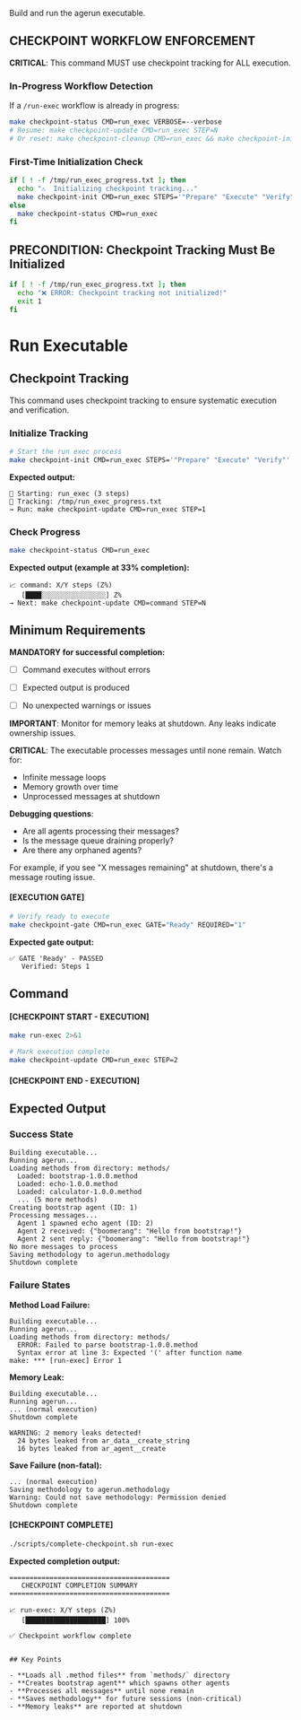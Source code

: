 Build and run the agerun executable.

## CHECKPOINT WORKFLOW ENFORCEMENT

**CRITICAL**: This command MUST use checkpoint tracking for ALL execution.

### In-Progress Workflow Detection

If a `/run-exec` workflow is already in progress:

```bash
make checkpoint-status CMD=run_exec VERBOSE=--verbose
# Resume: make checkpoint-update CMD=run_exec STEP=N
# Or reset: make checkpoint-cleanup CMD=run_exec && make checkpoint-init CMD=run_exec STEPS='"Prepare" "Execute" "Verify"'
```

### First-Time Initialization Check

```bash
if [ ! -f /tmp/run_exec_progress.txt ]; then
  echo "⚠️  Initializing checkpoint tracking..."
  make checkpoint-init CMD=run_exec STEPS='"Prepare" "Execute" "Verify"'
else
  make checkpoint-status CMD=run_exec
fi
```

## PRECONDITION: Checkpoint Tracking Must Be Initialized

```bash
if [ ! -f /tmp/run_exec_progress.txt ]; then
  echo "❌ ERROR: Checkpoint tracking not initialized!"
  exit 1
fi
```

# Run Executable
## Checkpoint Tracking

This command uses checkpoint tracking to ensure systematic execution and verification.

### Initialize Tracking
```bash
# Start the run exec process
make checkpoint-init CMD=run_exec STEPS='"Prepare" "Execute" "Verify"'
```

**Expected output:**
```
📍 Starting: run_exec (3 steps)
📁 Tracking: /tmp/run_exec_progress.txt
→ Run: make checkpoint-update CMD=run_exec STEP=1
```

### Check Progress
```bash
make checkpoint-status CMD=run_exec
```

**Expected output (example at 33% completion):**
```
📈 command: X/Y steps (Z%)
   [████░░░░░░░░░░░░░░░░] Z%
→ Next: make checkpoint-update CMD=command STEP=N
```

## Minimum Requirements

**MANDATORY for successful completion:**
- [ ] Command executes without errors
- [ ] Expected output is produced
- [ ] No unexpected warnings or issues




**IMPORTANT**: Monitor for memory leaks at shutdown. Any leaks indicate ownership issues.

**CRITICAL**: The executable processes messages until none remain. Watch for:
- Infinite message loops
- Memory growth over time
- Unprocessed messages at shutdown

**Debugging questions**:
- Are all agents processing their messages?
- Is the message queue draining properly?
- Are there any orphaned agents?

For example, if you see "X messages remaining" at shutdown, there's a message routing issue.

#### [EXECUTION GATE]
```bash
# Verify ready to execute
make checkpoint-gate CMD=run_exec GATE="Ready" REQUIRED="1"
```

**Expected gate output:**
```
✅ GATE 'Ready' - PASSED
   Verified: Steps 1
```

## Command

#### [CHECKPOINT START - EXECUTION]

```bash
make run-exec 2>&1

# Mark execution complete
make checkpoint-update CMD=run_exec STEP=2
```


#### [CHECKPOINT END - EXECUTION]
## Expected Output

### Success State
```
Building executable...
Running agerun...
Loading methods from directory: methods/
  Loaded: bootstrap-1.0.0.method
  Loaded: echo-1.0.0.method
  Loaded: calculator-1.0.0.method
  ... (5 more methods)
Creating bootstrap agent (ID: 1)
Processing messages...
  Agent 1 spawned echo agent (ID: 2)
  Agent 2 received: {"boomerang": "Hello from bootstrap!"}
  Agent 2 sent reply: {"boomerang": "Hello from bootstrap!"}
No more messages to process
Saving methodology to agerun.methodology
Shutdown complete
```

### Failure States

**Method Load Failure:**
```
Building executable...
Running agerun...
Loading methods from directory: methods/
  ERROR: Failed to parse bootstrap-1.0.0.method
  Syntax error at line 3: Expected '(' after function name
make: *** [run-exec] Error 1
```

**Memory Leak:**
```
Building executable...
Running agerun...
... (normal execution)
Shutdown complete

WARNING: 2 memory leaks detected!
  24 bytes leaked from ar_data__create_string
  16 bytes leaked from ar_agent__create
```

**Save Failure (non-fatal):**
```
... (normal execution)
Saving methodology to agerun.methodology
Warning: Could not save methodology: Permission denied
Shutdown complete
```


#### [CHECKPOINT COMPLETE]
```bash
./scripts/complete-checkpoint.sh run-exec
```

**Expected completion output:**
```
========================================
   CHECKPOINT COMPLETION SUMMARY
========================================

📈 run-exec: X/Y steps (Z%)
   [████████████████████] 100%

✅ Checkpoint workflow complete
```
```

## Key Points

- **Loads all .method files** from `methods/` directory
- **Creates bootstrap agent** which spawns other agents
- **Processes all messages** until none remain
- **Saves methodology** for future sessions (non-critical)
- **Memory leaks** are reported at shutdown